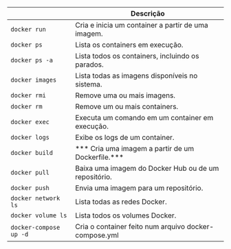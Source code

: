 
|                        | Descrição                                             |
| :--------------------- | ----------------------------------------------------- |
| `docker run`           | Cria e inicia um container a partir de uma imagem.    |
| `docker ps`            | Lista os containers em execução.                      |
| `docker ps -a`         | Lista todos os containers, incluindo os parados.      |
| `docker images`        | Lista todas as imagens disponíveis no sistema.        |
| `docker rmi`           | Remove uma ou mais imagens.                           |
| `docker rm`            | Remove um ou mais containers.                         |
| `docker exec`          | Executa um comando em um container em execução.       |
| `docker logs`          | Exibe os logs de um container.                        |
| `docker build`         | *** Cria uma imagem a partir de um Dockerfile.***     |
| `docker pull`          | Baixa uma imagem do Docker Hub ou de um repositório.  |
| `docker push`          | Envia uma imagem para um repositório.                 |
| `docker network ls`    | Lista todas as redes Docker.                          |
| `docker volume ls`     | Lista todos os volumes Docker.                        |
| `docker-compose up -d` | Cria o container feito num arquivo docker-compose.yml |